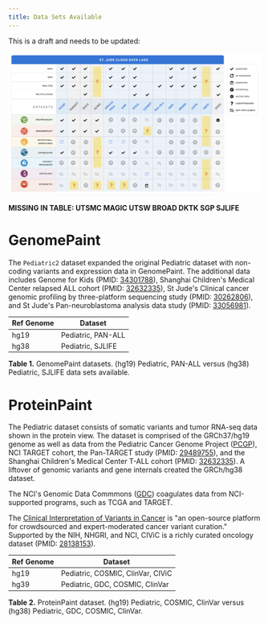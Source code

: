 ```yaml
---
title: Data Sets Available
---
```


This is a draft and needs to be updated:

![](./datalake.png)

**MISSING IN TABLE:
UTSMC
MAGIC
UTSW
BROAD
DKTK
SGP
SJLIFE**


# GenomePaint 
The `Pediatric2` dataset expanded the original Pediatric dataset with non-coding variants and expression data in GenomePaint. The additional data includes Genome for Kids (PMID: [34301788](https://pubmed.ncbi.nlm.nih.gov/34301788/)), Shanghai Children's Medical Center relapsed ALL cohort (PMID: [32632335](https://pubmed.ncbi.nlm.nih.gov/32632335/)), St Jude's Clinical cancer genomic profiling by three-platform sequencing study (PMID: [30262806](https://pubmed.ncbi.nlm.nih.gov/30262806/)), and St Jude's Pan-neuroblastoma analysis data study (PMID: [33056981](https://pubmed.ncbi.nlm.nih.gov/33056981/)).

| Ref Genome | Dataset            |
| ---------- | ------------------ |
| hg19       | Pediatric, PAN-ALL |
| hg38       | Pediatric, SJLIFE  |

**Table 1.** GenomePaint datasets. (hg19) Pediatric, PAN-ALL versus (hg38) Pediatric, SJLIFE data sets available. 

# ProteinPaint
The Pediatric dataset consists of somatic variants and tumor RNA-seq data shown in the protein view. The dataset is comprised of the GRCh37/hg19 genome as well as data from the Pediatric Cancer Genome Project ([PCGP](https://permalinks.stjude.cloud/permalinks/pcgp)), NCI TARGET cohort, the Pan-TARGET study (PMID: [29489755](https://pubmed.ncbi.nlm.nih.gov/29489755/)), and the Shanghai Children's Medical Center T-ALL cohort (PMID: [32632335](https://pubmed.ncbi.nlm.nih.gov/32632335/)). A liftover of genomic variants and gene internals created the GRCh/hg38 dataset.

The NCI's Genomic Data Commmons ([GDC](https://gdc.cancer.gov/about-gdc)) coagulates data from NCI-supported programs, such as TCGA and TARGET.

The [Clinical Interpretation of Variants in Cancer](https://civicdb.org/) is "an open-source platform for crowdsourced and expert-moderated cancer variant curation." Supported by the NIH, NHGRI, and NCI, CIViC is a richly curated oncology dataset (PMID: [28138153](https://pubmed.ncbi.nlm.nih.gov/28138153/)).

| Ref Genome | Dataset                           |
| ---------- | --------------------------------- |
| hg19       | Pediatric, COSMIC, ClinVar, CIViC |
| hg39       | Pediatric, GDC, COSMIC, ClinVar   |

**Table 2.** ProteinPaint dataset. (hg19) Pediatric, COSMIC, ClinVar versus (hg38) Pediatric, GDC, COSMIC, ClinVar. 

 



